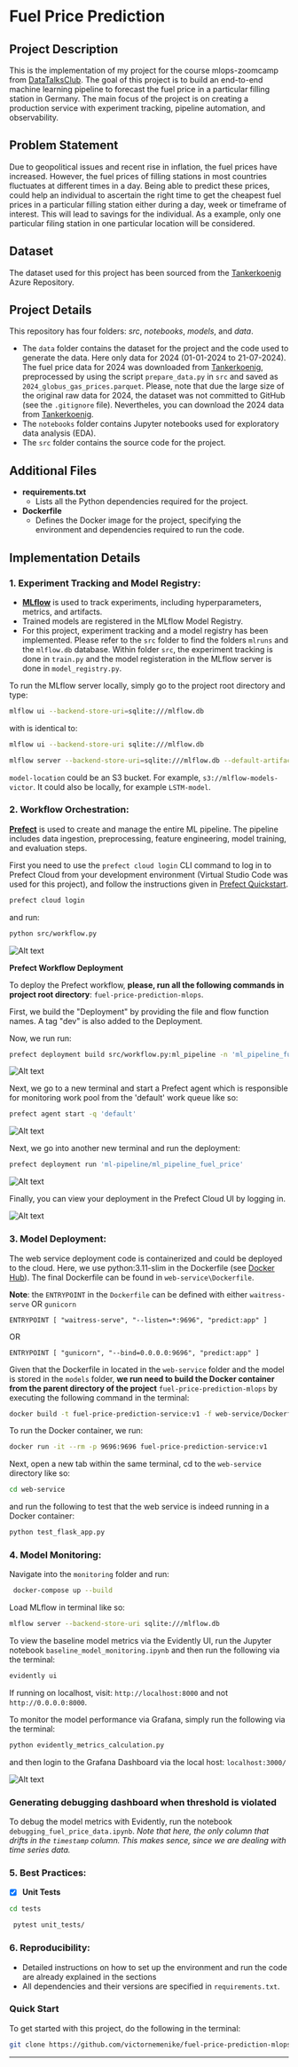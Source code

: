 # Fuel Price Prediction

## Project Description
This is the implementation of my project for the course mlops-zoomcamp from [DataTalksClub](https://github.com/DataTalksClub/mlops-zoomcamp).
The goal of this project is to build an end-to-end machine learning pipeline to forecast the fuel price in a particular filling station in Germany. The main focus of the project is on creating a production service with experiment tracking, pipeline automation, and observability.

## Problem Statement
Due to geopolitical issues and recent rise in inflation, the fuel prices have increased. However, the fuel prices of filling stations in most countries fluctuates at different times in a day. Being able to predict these prices, could help an individual to ascertain the right time to get the cheapest fuel prices in a particular filling station either during a day, week or timeframe of interest. This will lead to savings for the individual. As a example, only one particular filing station in one particular location will be considered. 

## Dataset
The dataset used for this project has been sourced from the [Tankerkoenig](https://dev.azure.com/tankerkoenig/_git/tankerkoenig-data) Azure Repository.

## Project Details
This repository has four folders: *src*, *notebooks*, *models*, and *data*.
- The `data` folder contains the dataset for the project and the code used to generate the data. Here only data for 2024 (01-01-2024 to 21-07-2024). The fuel price data for 2024 was downloaded from [Tankerkoenig](https://dev.azure.com/tankerkoenig/_git/tankerkoenig-data), preprocessed by using the script `prepare_data.py` in `src` and saved as `2024_globus_gas_prices.parquet`. Please, note that due the large size of the original raw data for 2024, the dataset was not committed to GitHub (see the `.gitignore` file). Nevertheles, you can download the 2024 data from [Tankerkoenig](https://dev.azure.com/tankerkoenig/_git/tankerkoenig-data).
- The `notebooks` folder contains Jupyter notebooks used for exploratory data analysis (EDA).
- The `src` folder contains the source code for the project.

## Additional Files
- **requirements.txt**
  - Lists all the Python dependencies required for the project.
- **Dockerfile**
  - Defines the Docker image for the project, specifying the environment and dependencies required to run the code.

## Implementation Details

### **1. Experiment Tracking and Model Registry**:
- **[MLflow](https://mlflow.org/)** is used to track experiments, including hyperparameters, metrics, and artifacts.
- Trained models are registered in the MLflow Model Registry.
- For this project, experiment tracking and a model registry has been implemented. Please refer to the `src` folder to find the folders `mlruns` and the `mlflow.db` database. Within folder `src`, the experiment tracking is done in `train.py` and the model registeration in the MLflow server is done in `model_registry.py`.

To run the MLflow server locally, simply go to the project root directory and type:

```bash
mlflow ui --backend-store-uri=sqlite:///mlflow.db
```
with is identical to: 

```bash
mlflow ui --backend-store-uri sqlite:///mlflow.db
```


```bash
mlflow server --backend-store-uri=sqlite:///mlflow.db --default-artifact-root={model-location}
```

`model-location` could be an S3 bucket. For example, `s3://mlflow-models-victor`. It could also be locally, for example `LSTM-model`.

### **2. Workflow Orchestration**:

**[Prefect](https://www.prefect.io/)** is used to create and manage the entire ML pipeline.
The pipeline includes data ingestion, preprocessing, feature engineering, model training, and evaluation steps.

First you need to use the `prefect cloud login` CLI command to log in to Prefect Cloud from your development environment (Virtual Studio Code was used for this project), and follow the instructions given in [Prefect Quickstart](https://docs.prefect.io/latest/getting-started/quickstart/).

```bash
prefect cloud login
```

and run:

```bash
python src/workflow.py
```
![Alt text](images/prefect_workflow.png)

**Prefect Workflow Deployment**

To deploy the Prefect workflow, **please, run all the following commands in project root directory**: `fuel-price-prediction-mlops`.

First, we build the "Deployment" by providing the file and flow function names. A tag "dev" is also added to the Deployment. 

Now, we run run:

```bash
prefect deployment build src/workflow.py:ml_pipeline -n 'ml_pipeline_fuel_price' -a --tag dev
```
![Alt text](images/prefect_deployment_successfully_created.png)

Next, we go to a new terminal and start a Prefect agent which is responsible for monitoring work pool from the 'default' work queue like so:

```bash
prefect agent start -q 'default'
```
![Alt text](images/prefect_agent.png)

Next, we go into another new terminal and run the deployment:

```bash
prefect deployment run 'ml-pipeline/ml_pipeline_fuel_price'
```

![Alt text](images/prefect_flow_run_for_deployment.png)

Finally, you can view your deployment in the Prefect Cloud UI by logging in.

![Alt text](images/prefect_deployment_in_cloud.png)


### **3. Model Deployment**:

The web service deployment code is containerized and could be deployed to the cloud. Here, we use python:3.11-slim in the Dockerfile (see [Docker Hub](https://hub.docker.com/_/python/)). The final Dockerfile can be found in `web-service\Dockerfile`.

**Note**: the `ENTRYPOINT` in the `Dockerfile` can be defined with either `waitress-serve` OR `gunicorn`

`ENTRYPOINT [ "waitress-serve", "--listen=*:9696", "predict:app" ]`

OR

`ENTRYPOINT [ "gunicorn", "--bind=0.0.0.0:9696", "predict:app" ]`

Given that the Dockerfile in located in the `web-service` folder and the model is stored in the `models` folder, **we run need to build the Docker container from the parent directory of the project** `fuel-price-prediction-mlops` by executing the following command in the terminal:

```bash
docker build -t fuel-price-prediction-service:v1 -f web-service/Dockerfile .
```

To run the Docker container, we run:

```bash
docker run -it --rm -p 9696:9696 fuel-price-prediction-service:v1
```

Next, open a new tab within the same terminal, cd to the `web-service` directory like so:

```bash
cd web-service
```

 and run the following to test that the web service is indeed running in a Docker container:

```bash
python test_flask_app.py
```

### **4. Model Monitoring**:
 Navigate into the `monitoring` folder and run:

 ```bash
  docker-compose up --build
  ```

  Load MLflow in terminal like so:

  ```bash
  mlflow server --backend-store-uri sqlite:///mlflow.db 
  ```

  To view the baseline model metrics via the Evidently UI, run the Jupyter notebook `baseline_model_monitoring.ipynb` and then run the following via the terminal:

  ```bash
  evidently ui
  ```

  If running on localhost, visit: `http://localhost:8000` and not `http://0.0.0.0:8000`.

  To monitor the model performance via Grafana, simply run the following via the terminal:

  ```bash
  python evidently_metrics_calculation.py 
  ```

  and then login to the Grafana Dashboard via the local host: `localhost:3000/`

  ![Alt text](images/grafana_monitoring_dashboard.png)

  ### **Generating debugging dashboard when threshold is violated**

  To debug the model metrics with Evidently, run the notebook `debugging_fuel_price_data.ipynb`. _Note that here, the only column that drifts in the `timestamp` column. This makes sence, since we are dealing with time series data._

### **5. Best Practices**:
- [x] **Unit Tests**
```bash
cd tests
```

```bash
 pytest unit_tests/
```


### **6. Reproducibility**:
- Detailed instructions on how to set up the environment and run the code are already explained in the sections 
- All dependencies and their versions are specified in `requirements.txt`.

### **Quick Start**
To get started with this project, do the following in the terminal:

```bash
git clone https://github.com/victornemenike/fuel-price-prediction-mlops.git
```





---
